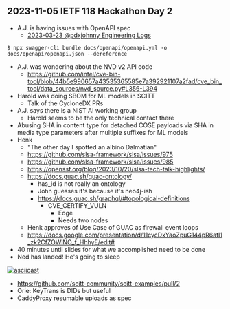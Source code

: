 ## 2023-11-05 IETF 118 Hackathon Day 2

- A.J. is having issues with OpenAPI spec
  - [2023-03-23 @pdxjohnny Engineering Logs](https://github.com/dffml/dffml/blob/main/docs/discussions/alice_engineering_comms/0217/reply_0000.md)

```console
$ npx swagger-cli bundle docs/openapi/openapi.yml -o docs/openapi/openapi.json --dereference
```

- A.J. was wondering about the NVD v2 API code
  - https://github.com/intel/cve-bin-tool/blob/44b5e990657a43535365585e7a392921107a2fad/cve_bin_tool/data_sources/nvd_source.py#L356-L394
- Harold was doing SBOM for ML models in SCITT
  - Talk of the CycloneDX PRs
- A.J. says there is a NIST AI working group
  - Harold seems to be the only technical contact there
- Abusing SHA in content type for detached COSE payloads via SHA in media type parameters after multiple suffixes for ML models
- Henk
  - "The other day I spotted an albino Dalmatian"
  - https://github.com/slsa-framework/slsa/issues/975
  - https://github.com/slsa-framework/slsa/issues/985
  - https://openssf.org/blog/2023/10/20/slsa-tech-talk-highlights/
  - https://docs.guac.sh/guac-ontology/
    - has_id is not really an ontology
    - John guesses it's because it's neo4j-ish
    - https://docs.guac.sh/graphql/#topological-definitions
      - CVE_CERTIFY_VULN
        - Edge
        - Needs two nodes
  - Henk approves of Use Case of GUAC as firewall event loops
  - https://docs.google.com/presentation/d/11cycDxYaoZpuG144pR6atI1_zk2CfZOWlNO_f_HhhyE/edit#
- 40 minutes until slides for what we accomplished need to be done
- Ned has landed! He's going to sleep

[![asciicast](https://asciinema.org/a/619381.svg)](https://ascinema.org/a/619381)

- https://github.com/scitt-community/scitt-examples/pull/2
- Orie: KeyTrans is DIDs but useful
- CaddyProxy resumable uploads as spec